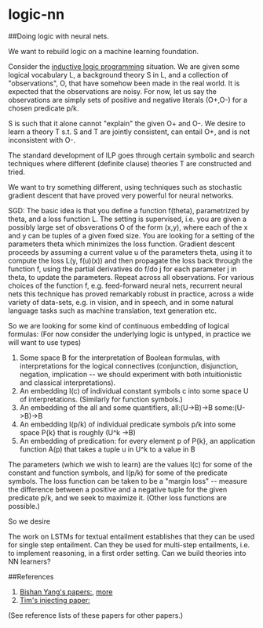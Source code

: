 # logic-nn
##Doing logic with neural nets.

We want to rebuild logic on a machine learning foundation.

Consider the [inductive logic programming](https://en.wikipedia.org/wiki/Inductive_logic_programming) situation. We are given some logical vocabulary L, a background theory S in L, and a collection of "observations", O, that have somehow been made in the real world. It is expected that the observations are noisy. For now, let us say the observations are simply sets of positive and negative literals (O+,O-) for a chosen predicate p/k. 

S is such that it alone cannot "explain" the given O+ and O-. We desire to learn a theory T s.t. S and T are jointly consistent, can entail O+, and is not inconsistent with O-. 

The standard development of ILP goes through certain symbolic and search techniques where different (definite clause) theories T are constructed and tried. 

We want to try something different, using techniques such as stochastic gradient descent that have proved very powerful for neural networks. 

SGD: The basic idea is that you define a function f(theta), parametrized by theta, and a loss function L. The setting is supervised, i.e. you are given a possibly large set of obsverations O of the form (x,y), where each of the x and y can be tuples of a given fixed size. You are looking for a setting of the parameters theta which minimizes the loss function. Gradient descent proceeds by assuming a current value u of the parameters theta, using it to compute the loss L(y, f(u)(x)) and then propagate the loss back through the function f, using the partial derivatives do f/do j for each parameter j in theta, to update the parameters. Repeat across all observations. For various choices of the function f, e.g. feed-forward neural nets, recurrent neural nets this technique has proved remarkably robust in practice, across a wide variety of data-sets, e.g. in vision, and in speech, and in some natural language tasks such as machine translation, text generation etc. 

So we are looking for some kind of continuous embedding of logical formulas: (For now consider the underlying logic is untyped, in practice we will want to use types)
1. Some space B for the interpretation of Boolean formulas, with interpretations for the logical connectives (conjunction, disjunction, negation, implication -- we should experiment with both intuitionistic and classical interpretations).
2. An embedding I(c) of individual constant symbols c into some space U of interpretations. (Similarly for function symbols.)
3. An embedding of the all and some quantifiers, all:(U->B)->B some:(U->B)->B
3. An embedding I(p/k) of individual predicate symbols p/k into some space P{k} that is roughly (U^k ->B)
4. An embedding of predication: for every element p of P{k}, an application function A(p) that takes a tuple u in U^k to a value in B

The parameters (which we wish to learn) are the values I(c) for some of the constant and function symbols, and I(p/k) for some of the predicate symbols. The loss function can be taken to be a "margin loss" -- measure the difference between a positive and a negative tuple for the given predicate p/k, and we seek to maximize it. (Other loss functions are possible.)

So we desire 

The work on LSTMs for textual entailment establishes that they can be used for single step entailment.
Can they be used for multi-step entailments, i.e. to implement reasoning, in a first order setting.
Can we build theories into NN learners?

##References
1. [Bishan Yang's papers:](http://arxiv.org/abs/1412.6575), [more](http://arxiv.org/abs/1412.6575)
2. [Tim's injecting paper:](http://rockt.github.io/pdf/rocktaschel2015injecting.pdf)

(See reference lists of these papers for other papers.)
